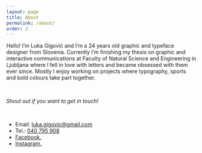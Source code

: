 ```yaml
---
layout: page
title: About
permalink: /about/
order: 2
---
```


Hello! I’m Luka Gigović and I’m a 24 years old graphic and typeface designer from Slovenia. Currently I’m finishing my thesis on graphic and interactive communications at Faculty of Natural Science and Engineering in Ljubljana where I fell in love with letters and became obsessed with them ever since. Mostly I enjoy working on projects where typography, sports and bold colours take part together.

<br>

*Shout out if you want to get in touch!*

<br>

* Email: [luka.gigovic@gmail.com](mailto:luka.gigovic@gmail.com)
* Tel.: [040 795 908](tel:+38640795908)
* [Facebook.](http://facebook.com)
* [Instagram.](http://instagram.com)
